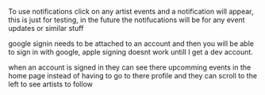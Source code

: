 To use notifications click on any artist events and a notification will appear, this is just for testing, in the future the notifucations will be for any event updates or similar stuff

google signin needs to be attached to an account and then you will be able to sign in with google, apple signing doesnt work untill I get a dev account.

when an account is signed in they can see there upcomming events in the home page instead of having to go to there profile and they can scroll to the left to see artists to follow